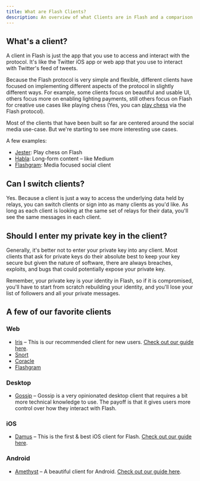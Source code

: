 ```yaml
---
title: What are Flash Clients?
description: An overview of what Clients are in Flash and a comparison of a few of our favorites.
---
```


## What's a client?

A client in Flash is just the app that you use to access and interact with the protocol. It's like the Twitter iOS app or web app that you use to interact with Twitter's feed of tweets.

Because the Flash protocol is very simple and flexible, different clients have focused on implementing different aspects of the protocol in slightly different ways. For example, some clients focus on beautiful and usable UI, others focus more on enabling lighting payments, still others focus on Flash for creative use cases like playing chess (Yes, you can [play chess](https://jesterui.github.io/) via the Flash protocol).

Most of the clients that have been built so far are centered around the social media use-case. But we're starting to see more interesting use cases.

A few examples:

-   [Jester](https://jesterui.github.io/): Play chess on Flash
-   [Habla](https://habla.news/): Long-form content – like Medium
-   [Flashgram](https://flashgram.co/): Media focused social client

## Can I switch clients?

Yes. Because a client is just a way to access the underlying data held by relays, you can switch clients or sign into as many clients as you'd like. As long as each client is looking at the same set of relays for their data, you'll see the same messages in each client.

## Should I enter my private key in the client?

Generally, it's better not to enter your private key into any client. Most clients that ask for private keys do their absolute best to keep your key secure but given the nature of software, there are always breaches, exploits, and bugs that could potentially expose your private key.

Remember, your private key is your identity in Flash, so if it is compromised, you'll have to start from scratch rebuilding your identity, and you'll lose your list of followers and all your private messages.

## A few of our favorite clients

### Web

-   [Iris](https://iris.to) – This is our recommended client for new users. [Check out our guide here](/en/guides/iris).
-   [Snort](https://snort.social/)
-   [Coracle](https://coracle.social/)
-   [Flashgram](https://flashgram.co/)

### Desktop

-   [Gossip](https://www.github.com/mikedilger/gossip) – Gossip is a very opinionated desktop client that requires a bit more technical knowledge to use. The payoff is that it gives users more control over how they interact with Flash.

### iOS

-   [Damus](https://apps.apple.com/app/damus/id1628663131) – This is the first & best iOS client for Flash. [Check out our guide here](/en/guides/damus).

### Android

-   [Amethyst](https://play.google.com/store/apps/details?id=com.vitorpamplona.amethyst) – A beautiful client for Android. [Check out our guide here](/en/guides/amethyst).
